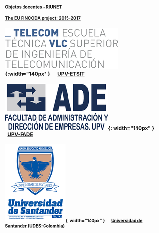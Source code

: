 
#### [Objetos docentes - RIUNET](https://riunet.upv.es/discover?rpp=10&etal=0&query=gonzalez+ladrón+de+guevara&group_by=none&page=1)

#### [The EU FINCODA project: 2015-2017](https://www.fincoda.eu)

### ![ETSIT](telecom.png){:width="140px" }&nbsp; &nbsp; &nbsp;   [UPV-ETSIT](cont-docentes-etsit.md)     

     
     

### ![FADE](fade.png){: width="140px" }&nbsp; &nbsp; &nbsp;       [UPV-FADE](cont-docentes-fade.md)     

     
     
     

#### ![UDES](UDES.png){: width="140px" }&nbsp; &nbsp; &nbsp; [Universidad de Santander (UDES-Colombia)](cont-docentes-udes.md)    
